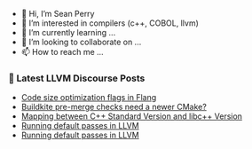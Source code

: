 - 👋 Hi, I’m Sean Perry
- 👀 I’m interested in compilers (c++, COBOL, llvm)
- 🌱 I’m currently learning ...
- 💞️ I’m looking to collaborate on ...
- 📫 How to reach me ...

<!---
s66perry/s66perry is a ✨ special ✨ repository because its `README.md` (this file) appears on your GitHub profile.
You can click the Preview link to take a look at your changes.
--->
### 📕 Latest LLVM Discourse Posts

<!-- DISCOURSE-LLVM:START -->
- [Code size optimization flags in Flang](https://discourse.llvm.org/t/code-size-optimization-flags-in-flang/69482#post_5)
- [Buildkite pre-merge checks need a newer CMake?](https://discourse.llvm.org/t/buildkite-pre-merge-checks-need-a-newer-cmake/70002#post_5)
- [Mapping between C++ Standard Version and libc++ Version](https://discourse.llvm.org/t/mapping-between-c-standard-version-and-libc-version/70073#post_11)
- [Running default passes in LLVM](https://discourse.llvm.org/t/running-default-passes-in-llvm/70094#post_6)
- [Running default passes in LLVM](https://discourse.llvm.org/t/running-default-passes-in-llvm/70094#post_5)
<!-- DISCOURSE-LLVM:END -->
